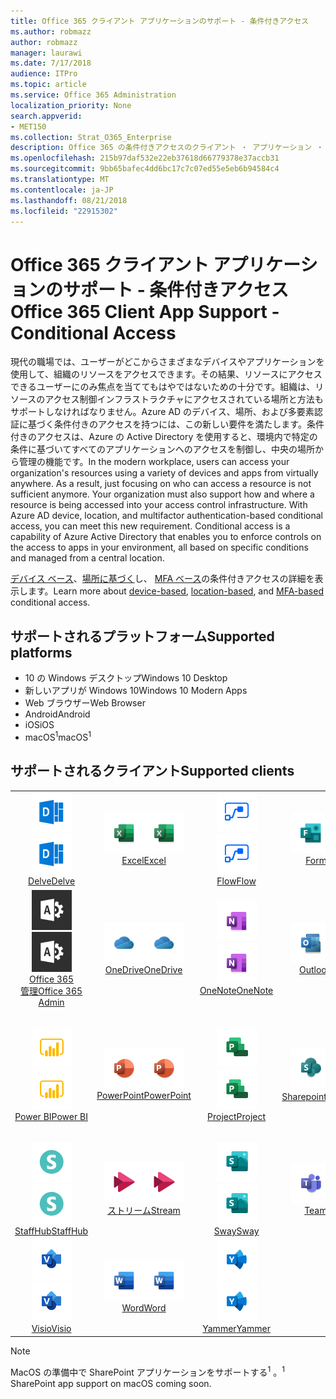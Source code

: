 ```yaml
---
title: Office 365 クライアント アプリケーションのサポート - 条件付きアクセス
ms.author: robmazz
author: robmazz
manager: laurawi
ms.date: 7/17/2018
audience: ITPro
ms.topic: article
ms.service: Office 365 Administration
localization_priority: None
search.appverid:
- MET150
ms.collection: Strat_O365_Enterprise
description: Office 365 の条件付きアクセスのクライアント ・ アプリケーション ・ サポートを理解します。
ms.openlocfilehash: 215b97daf532e22eb37618d66779378e37accb31
ms.sourcegitcommit: 9bb65bafec4dd6bc17c7c07ed55e5eb6b94584c4
ms.translationtype: MT
ms.contentlocale: ja-JP
ms.lasthandoff: 08/21/2018
ms.locfileid: "22915302"
---
```

# <a name="office-365-client-app-support---conditional-access"></a><span data-ttu-id="44096-103">Office 365 クライアント アプリケーションのサポート - 条件付きアクセス</span><span class="sxs-lookup"><span data-stu-id="44096-103">Office 365 Client App Support - Conditional Access</span></span>

<span data-ttu-id="44096-p101">現代の職場では、ユーザーがどこからさまざまなデバイスやアプリケーションを使用して、組織のリソースをアクセスできます。その結果、リソースにアクセスできるユーザーにのみ焦点を当ててもはやではないための十分です。組織は、リソースのアクセス制御インフラストラクチャにアクセスされている場所と方法もサポートしなければなりません。Azure AD のデバイス、場所、および多要素認証に基づく条件付きのアクセスを持つには、この新しい要件を満たします。条件付きのアクセスは、Azure の Active Directory を使用すると、環境内で特定の条件に基づいてすべてのアプリケーションへのアクセスを制御し、中央の場所から管理の機能です。</span><span class="sxs-lookup"><span data-stu-id="44096-p101">In the modern workplace, users can access your organization's resources using a variety of devices and apps from virtually anywhere. As a result, just focusing on who can access a resource is not sufficient anymore. Your organization must also support how and where a resource is being accessed into your access control infrastructure. With Azure AD device, location, and multifactor authentication-based conditional access, you can meet this new requirement. Conditional access is a capability of Azure Active Directory that enables you to enforce controls on the access to apps in your environment, all based on specific conditions and managed from a central location.</span></span> 

<span data-ttu-id="44096-109">[デバイス ベース](https://docs.microsoft.com/azure/active-directory/active-directory-conditional-access-policy-connected-applications)、[場所に基づく](https://docs.microsoft.com/azure/active-directory/active-directory-conditional-access-locations)し、 [MFA ベース](https://docs.microsoft.com/azure/active-directory/active-directory-conditional-access-conditions#users-and-groups)の条件付きアクセスの詳細を表示します。</span><span class="sxs-lookup"><span data-stu-id="44096-109">Learn more about [device-based](https://docs.microsoft.com/azure/active-directory/active-directory-conditional-access-policy-connected-applications), [location-based](https://docs.microsoft.com/azure/active-directory/active-directory-conditional-access-locations), and [MFA-based](https://docs.microsoft.com/azure/active-directory/active-directory-conditional-access-conditions#users-and-groups) conditional access.</span></span>

## <a name="supported-platforms"></a><span data-ttu-id="44096-110">サポートされるプラットフォーム</span><span class="sxs-lookup"><span data-stu-id="44096-110">Supported platforms</span></span>

 - <span data-ttu-id="44096-111">10 の Windows デスクトップ</span><span class="sxs-lookup"><span data-stu-id="44096-111">Windows 10 Desktop</span></span>
 - <span data-ttu-id="44096-112">新しいアプリが Windows 10</span><span class="sxs-lookup"><span data-stu-id="44096-112">Windows 10 Modern Apps</span></span>
 - <span data-ttu-id="44096-113">Web ブラウザー</span><span class="sxs-lookup"><span data-stu-id="44096-113">Web Browser</span></span>
 - <span data-ttu-id="44096-114">Android</span><span class="sxs-lookup"><span data-stu-id="44096-114">Android</span></span>
 - <span data-ttu-id="44096-115">iOS</span><span class="sxs-lookup"><span data-stu-id="44096-115">iOS</span></span>
 - <span data-ttu-id="44096-116">macOS<sup>1</sup></span><span class="sxs-lookup"><span data-stu-id="44096-116">macOS<sup>1</sup></span></span>

## <a name="supported-clients"></a><span data-ttu-id="44096-117">サポートされるクライアント</span><span class="sxs-lookup"><span data-stu-id="44096-117">Supported clients</span></span>

| | | | | | |
|:---:|:---:|:---:|:---:|:---:|:---:|
| <span data-ttu-id="44096-118">![アイコンを説明します。](media/o365-delve-64x64.png)</span><span class="sxs-lookup"><span data-stu-id="44096-118">![Delve icon](media/o365-delve-64x64.png)</span></span> <br> [<span data-ttu-id="44096-119">Delve</span><span class="sxs-lookup"><span data-stu-id="44096-119">Delve</span></span>](https://products.office.com/business/intelligent-search) | <span data-ttu-id="44096-120">![[Excel] アイコン](media/o365-excel-64x64.png)</span><span class="sxs-lookup"><span data-stu-id="44096-120">![Excel icon](media/o365-excel-64x64.png)</span></span> <br> [<span data-ttu-id="44096-121">Excel</span><span class="sxs-lookup"><span data-stu-id="44096-121">Excel</span></span>](https://products.office.com/excel) | <span data-ttu-id="44096-122">![フロー アイコン](media/o365-flow-64x64.png)</span><span class="sxs-lookup"><span data-stu-id="44096-122">![Flow icon](media/o365-flow-64x64.png)</span></span> <br> [<span data-ttu-id="44096-123">Flow</span><span class="sxs-lookup"><span data-stu-id="44096-123">Flow</span></span>](https://flow.microsoft.com) | <span data-ttu-id="44096-124">![フォーム アイコン](media/o365-forms-64x64.png)</span><span class="sxs-lookup"><span data-stu-id="44096-124">![Forms icon](media/o365-forms-64x64.png)</span></span> <br> [<span data-ttu-id="44096-125">Forms</span><span class="sxs-lookup"><span data-stu-id="44096-125">Forms</span></span>](https://flow.microsoft.com/connectors/shared_microsoftforms/microsoft-forms/) | <span data-ttu-id="44096-126">![Kaizala アイコン](media/o365-kaizala-64x64.png)</span><span class="sxs-lookup"><span data-stu-id="44096-126">![Kaizala icon](media/o365-kaizala-64x64.png)</span></span> <br> [<span data-ttu-id="44096-127">Kaizala</span><span class="sxs-lookup"><span data-stu-id="44096-127">Kaizala</span></span>](https://products.office.com/en/business/microsoft-kaizala) 
| <span data-ttu-id="44096-128">![Office 365 管理者アイコン](media/o365-o365admin-64x64.png)</span><span class="sxs-lookup"><span data-stu-id="44096-128">![Office 365 Admin icon](media/o365-o365admin-64x64.png)</span></span> <br> [<span data-ttu-id="44096-129">Office 365<br>管理</span><span class="sxs-lookup"><span data-stu-id="44096-129">Office 365 <br> Admin</span></span>](https://products.office.com/business/manage-office-365-admin-app) | <span data-ttu-id="44096-130">![ビジネスのアイコンを OneDrive](media/o365-OneDrive-64x64.png)</span><span class="sxs-lookup"><span data-stu-id="44096-130">![OneDrive for Business icon](media/o365-OneDrive-64x64.png)</span></span> <br> [<span data-ttu-id="44096-131">OneDrive</span><span class="sxs-lookup"><span data-stu-id="44096-131">OneDrive</span></span>](https://products.office.com/onedrive-for-business/online-cloud-storage) | <span data-ttu-id="44096-132">![OneNote アイコン](media/o365-OneNote-64x64.png)</span><span class="sxs-lookup"><span data-stu-id="44096-132">![OneNote icon](media/o365-OneNote-64x64.png)</span></span> <br> [<span data-ttu-id="44096-133">OneNote</span><span class="sxs-lookup"><span data-stu-id="44096-133">OneNote</span></span>](https://products.office.com/onenote) | <span data-ttu-id="44096-134">![Outlook のアイコン](media/o365-outlook-64x64.png)</span><span class="sxs-lookup"><span data-stu-id="44096-134">![Outlook icon](media/o365-outlook-64x64.png)</span></span> <br> [<span data-ttu-id="44096-135">Outlook</span><span class="sxs-lookup"><span data-stu-id="44096-135">Outlook</span></span>](https://products.office.com/outlook) | <span data-ttu-id="44096-136">![プランナーのアイコン](media/o365-planner-64x64.png)</span><span class="sxs-lookup"><span data-stu-id="44096-136">![Planner icon](media/o365-planner-64x64.png)</span></span> <br> [<span data-ttu-id="44096-137">Planner</span><span class="sxs-lookup"><span data-stu-id="44096-137">Planner</span></span>](https://products.office.com/business/task-management-software) 
| <span data-ttu-id="44096-138">![PowerBI アイコン](media/o365-powerbi-64x64.png)</span><span class="sxs-lookup"><span data-stu-id="44096-138">![PowerBI icon](media/o365-powerbi-64x64.png)</span></span> <br> [<span data-ttu-id="44096-139">Power BI</span><span class="sxs-lookup"><span data-stu-id="44096-139">Power BI</span></span>](https://powerbi.microsoft.com) | <span data-ttu-id="44096-140">![[PowerPoint] アイコン](media/o365-powerpoint-64x64.png)</span><span class="sxs-lookup"><span data-stu-id="44096-140">![PowerPoint icon](media/o365-powerpoint-64x64.png)</span></span> <br> [<span data-ttu-id="44096-141">PowerPoint</span><span class="sxs-lookup"><span data-stu-id="44096-141">PowerPoint</span></span>](https://products.office.com/powerpoint) | <span data-ttu-id="44096-142">![プロジェクト アイコン](media/o365-project-64x64.png)</span><span class="sxs-lookup"><span data-stu-id="44096-142">![Project icon](media/o365-project-64x64.png)</span></span> <br> [<span data-ttu-id="44096-143">Project</span><span class="sxs-lookup"><span data-stu-id="44096-143">Project</span></span>](https://products.office.com/project) | <span data-ttu-id="44096-144">![SharePoint のアイコン](media/o365-sharepoint-64x64.png)</span><span class="sxs-lookup"><span data-stu-id="44096-144">![SharePoint icon](media/o365-sharepoint-64x64.png)</span></span> <br> [<span data-ttu-id="44096-145">Sharepoint<sup>1</sup></span><span class="sxs-lookup"><span data-stu-id="44096-145">Sharepoint<sup>1</sup></span></span>](https://products.office.com/sharepoint) | <span data-ttu-id="44096-146">![Skype ビジネスのアイコン](media/o365-skypeforbusiness-64x64.png)</span><span class="sxs-lookup"><span data-stu-id="44096-146">![Skype for Business icon](media/o365-skypeforbusiness-64x64.png)</span></span> <br> [<span data-ttu-id="44096-147">Skype<br>ビジネス</span><span class="sxs-lookup"><span data-stu-id="44096-147">Skype for <br> Business</span></span>](https://www.skype.com/business/) 
| <span data-ttu-id="44096-148">![StaffHub アイコン](media/o365-staffhub-64x64.png)</span><span class="sxs-lookup"><span data-stu-id="44096-148">![StaffHub icon](media/o365-staffhub-64x64.png)</span></span> <br> [<span data-ttu-id="44096-149">StaffHub</span><span class="sxs-lookup"><span data-stu-id="44096-149">StaffHub</span></span>](https://products.office.com/microsoft-staffhub/staff-scheduling-software) | <span data-ttu-id="44096-150">![ストリーム アイコン](media/o365-stream-64x64.png)</span><span class="sxs-lookup"><span data-stu-id="44096-150">![Stream icon](media/o365-stream-64x64.png)</span></span> <br> [<span data-ttu-id="44096-151">ストリーム</span><span class="sxs-lookup"><span data-stu-id="44096-151">Stream</span></span>](https://stream.microsoft.com) | <span data-ttu-id="44096-152">![アイコンをかきたてる](media/o365-sway-64x64.png)</span><span class="sxs-lookup"><span data-stu-id="44096-152">![Sway icon](media/o365-sway-64x64.png)</span></span> <br> [<span data-ttu-id="44096-153">Sway</span><span class="sxs-lookup"><span data-stu-id="44096-153">Sway</span></span>](https://sway.com) | <span data-ttu-id="44096-154">![チーム アイコン](media/o365-teams-64x64.png)</span><span class="sxs-lookup"><span data-stu-id="44096-154">![Teams icon](media/o365-teams-64x64.png)</span></span> <br> [<span data-ttu-id="44096-155">Teams</span><span class="sxs-lookup"><span data-stu-id="44096-155">Teams</span></span>](https://products.office.com/microsoft-teams/group-chat-software) | <span data-ttu-id="44096-156">![タスク アイコン](media/o365-todo-64x64.png)</span><span class="sxs-lookup"><span data-stu-id="44096-156">![To-Do icon](media/o365-todo-64x64.png)</span></span> <br> [<span data-ttu-id="44096-157">To Do</span><span class="sxs-lookup"><span data-stu-id="44096-157">To-Do</span></span>](https://todo.microsoft.com) 
| <span data-ttu-id="44096-158">![Visio アイコン](media/o365-visio-64x64.png)</span><span class="sxs-lookup"><span data-stu-id="44096-158">![Visio icon](media/o365-visio-64x64.png)</span></span> <br> [<span data-ttu-id="44096-159">Visio</span><span class="sxs-lookup"><span data-stu-id="44096-159">Visio</span></span>](https://products.office.com/visio/flowchart-software) | <span data-ttu-id="44096-160">![[Word] アイコン](media/o365-word-64x64.png)</span><span class="sxs-lookup"><span data-stu-id="44096-160">![Word icon](media/o365-word-64x64.png)</span></span> <br> [<span data-ttu-id="44096-161">Word</span><span class="sxs-lookup"><span data-stu-id="44096-161">Word</span></span>](https://products.office.com/word) | <span data-ttu-id="44096-162">![Yammer のアイコン](media/o365-yammer-64x64.png)</span><span class="sxs-lookup"><span data-stu-id="44096-162">![Yammer icon](media/o365-yammer-64x64.png)</span></span> <br> [<span data-ttu-id="44096-163">Yammer</span><span class="sxs-lookup"><span data-stu-id="44096-163">Yammer</span></span>](https://products.office.com/yammer/yammer-overview)

> [!NOTE]
> <span data-ttu-id="44096-164">MacOS の準備中で SharePoint アプリケーションをサポートする<sup>1</sup> 。</span><span class="sxs-lookup"><span data-stu-id="44096-164"><sup>1</sup> SharePoint app support on macOS coming soon.</span></span>